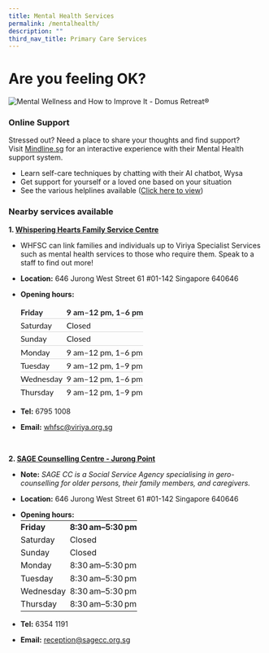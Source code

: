 ```yaml
---
title: Mental Health Services
permalink: /mentalhealth/
description: ""
third_nav_title: Primary Care Services
---
```

# Are you feeling OK?

![Mental Wellness and How to Improve It - Domus Retreat®](https://domusretreat.com/wp-content/uploads/mental-wellness.png)

### Online Support
Stressed out? Need a place to share your thoughts and find support? 
<br> Visit [Mindline.sg](https://www.mindline.sg/home)  for an interactive experience with their Mental Health support system.
* Learn self-care techniques by chatting with their AI chatbot, Wysa
* Get support for yourself or a loved one based on your situation
* See the various helplines available ([Click here to view](https://mindline.sg/youth/get-help))

### **Nearby services available**

**1. [Whispering Hearts Family Service Centre](https://viriya.org.sg/our-services/family-services/whispering-hearts-family-service-centre/)**
* WHFSC can link families and individuals up to Viriya Specialist Services such as mental health services to those who require them. Speak to a staff to find out more!
*   **Location:**&nbsp;646 Jurong West Street 61 #01-142 Singapore 640646
    
*   **Opening hours:**
    
	<table style="box-sizing: border-box; font-family: Lato; border-width: 0px; border-style: solid; border-color: var(--chakra-colors-gray-200); overflow-wrap: break-word; border-collapse: collapse; width: 615.891px; margin-bottom: 1em; margin-top: 3px; line-height: 1.58;" class="WgFkxc"><tbody style="box-sizing: border-box; font-family: Lato; border-width: 0px; border-style: solid; border-color: var(--chakra-colors-gray-200); overflow-wrap: break-word;"><tr style="box-sizing: border-box; font-family: Lato; border-width: 0px; border-style: solid; border-color: var(--chakra-colors-gray-200); overflow-wrap: break-word; font-weight: bold; color: rgb(32, 33, 36);" class="K7Ltle"><td style="box-sizing: border-box; font-family: Lato; border-width: 0px 0px 1px; border-style: solid; border-color: rgb(214, 214, 214); overflow-wrap: break-word; border-image: initial; padding: 0px 8px 0px 0px; vertical-align: top; max-width: 173px;" class="SKNSIb">Friday</td><td style="box-sizing: border-box; font-family: Lato; border-width: 0px 0px 1px; border-style: solid; border-color: rgb(214, 214, 214); overflow-wrap: break-word; border-image: initial; padding: 0px; vertical-align: top;">9 am–12 pm, 1–6 pm</td></tr><tr style="box-sizing: border-box; font-family: Lato; border-width: 0px; border-style: solid; border-color: var(--chakra-colors-gray-200); overflow-wrap: break-word;"><td style="box-sizing: border-box; font-family: Lato; border-width: 0px 0px 1px; border-style: solid; border-color: rgb(214, 214, 214); overflow-wrap: break-word; border-image: initial; padding: 0px 8px 0px 0px; vertical-align: top; max-width: 173px;" class="SKNSIb">Saturday</td><td style="box-sizing: border-box; font-family: Lato; border-width: 0px 0px 1px; border-style: solid; border-color: rgb(214, 214, 214); overflow-wrap: break-word; border-image: initial; padding: 0px; vertical-align: top;">Closed</td></tr><tr style="box-sizing: border-box; font-family: Lato; border-width: 0px; border-style: solid; border-color: var(--chakra-colors-gray-200); overflow-wrap: break-word;"><td style="box-sizing: border-box; font-family: Lato; border-width: 0px 0px 1px; border-style: solid; border-color: rgb(214, 214, 214); overflow-wrap: break-word; border-image: initial; padding: 0px 8px 0px 0px; vertical-align: top; max-width: 173px;" class="SKNSIb">Sunday</td><td style="box-sizing: border-box; font-family: Lato; border-width: 0px 0px 1px; border-style: solid; border-color: rgb(214, 214, 214); overflow-wrap: break-word; border-image: initial; padding: 0px; vertical-align: top;">Closed</td></tr><tr style="box-sizing: border-box; font-family: Lato; border-width: 0px; border-style: solid; border-color: var(--chakra-colors-gray-200); overflow-wrap: break-word;"><td style="box-sizing: border-box; font-family: Lato; border-width: 0px 0px 1px; border-style: solid; border-color: rgb(214, 214, 214); overflow-wrap: break-word; border-image: initial; padding: 0px 8px 0px 0px; vertical-align: top; max-width: 173px;" class="SKNSIb">Monday</td><td style="box-sizing: border-box; font-family: Lato; border-width: 0px 0px 1px; border-style: solid; border-color: rgb(214, 214, 214); overflow-wrap: break-word; border-image: initial; padding: 0px; vertical-align: top;">9 am–12 pm, 1–6 pm</td></tr><tr style="box-sizing: border-box; font-family: Lato; border-width: 0px; border-style: solid; border-color: var(--chakra-colors-gray-200); overflow-wrap: break-word;"><td style="box-sizing: border-box; font-family: Lato; border-width: 0px 0px 1px; border-style: solid; border-color: rgb(214, 214, 214); overflow-wrap: break-word; border-image: initial; padding: 0px 8px 0px 0px; vertical-align: top; max-width: 173px;" class="SKNSIb">Tuesday</td><td style="box-sizing: border-box; font-family: Lato; border-width: 0px 0px 1px; border-style: solid; border-color: rgb(214, 214, 214); overflow-wrap: break-word; border-image: initial; padding: 0px; vertical-align: top;">9 am–12 pm, 1–9 pm</td></tr><tr style="box-sizing: border-box; font-family: Lato; border-width: 0px; border-style: solid; border-color: var(--chakra-colors-gray-200); overflow-wrap: break-word;"><td style="box-sizing: border-box; font-family: Lato; border-width: 0px 0px 1px; border-style: solid; border-color: rgb(214, 214, 214); overflow-wrap: break-word; border-image: initial; padding: 0px 8px 0px 0px; vertical-align: top; max-width: 173px;" class="SKNSIb">Wednesday<div style="box-sizing: border-box; font-family: Lato; border-width: 0px; border-style: solid; border-color: var(--chakra-colors-gray-200); overflow-wrap: break-word;"></div></td><td style="box-sizing: border-box; font-family: Lato; border-width: 0px 0px 1px; border-style: solid; border-color: rgb(214, 214, 214); overflow-wrap: break-word; border-image: initial; padding: 0px; vertical-align: top;">9 am–12 pm, 1–6 pm<div style="box-sizing: border-box; font-family: Lato; border-width: 0px; border-style: solid; border-color: var(--chakra-colors-gray-200); overflow-wrap: break-word;"><span style="box-sizing: border-box; font-family: arial, sans-serif-light, sans-serif; border-width: 0px; border-style: solid; border-color: var(--chakra-colors-gray-200); overflow-wrap: break-word; font-weight: normal; color: rgb(176, 96, 0);" class="M4OzPc LSCqpe"></span></div></td></tr><tr style="box-sizing: border-box; font-family: Lato; border-width: 0px; border-style: solid; border-color: var(--chakra-colors-gray-200); overflow-wrap: break-word;"><td style="box-sizing: border-box; font-family: Lato; border: 0px solid rgb(214, 214, 214); overflow-wrap: break-word; padding: 0px 8px 0px 0px; vertical-align: top; max-width: 173px;" class="SKNSIb">Thursday<div style="box-sizing: border-box; font-family: Lato; border-width: 0px; border-style: solid; border-color: var(--chakra-colors-gray-200); overflow-wrap: break-word;"></div></td><td style="box-sizing: border-box; font-family: Lato; border: 0px solid rgb(214, 214, 214); overflow-wrap: break-word; padding: 0px; vertical-align: top;">9 am–12 pm, 1–9 pm<div style="box-sizing: border-box; font-family: Lato; border-width: 0px; border-style: solid; border-color: var(--chakra-colors-gray-200); overflow-wrap: break-word;"><span style="box-sizing: border-box; font-family: arial, sans-serif-light, sans-serif; border-width: 0px; border-style: solid; border-color: var(--chakra-colors-gray-200); overflow-wrap: break-word; font-weight: normal; color: rgb(176, 96, 0);" class="M4OzPc LSCqpe"></span></div></td></tr></tbody></table>
    
*   **Tel:**&nbsp;6795 1008
    
*   **Email:**&nbsp;[whfsc@viriya.org.sg](mailto:whfsc@viriya.org.sg)

<br>

**2. [SAGE Counselling Centre - Jurong Point](https://www.sagecc.org.sg/)**

* **Note:** *SAGE CC is a Social Service Agency specialising in gero-counselling for older persons, their family members, and caregivers.*

*   **Location:**&nbsp;646 Jurong West Street 61 #01-142 Singapore 640646
    
*   **Opening hours:** 
		<table style="margin-top: 3px; border-collapse: collapse; line-height: 1.58;" class="WgFkxc"><tbody><tr style="font-weight: bold; color: rgb(32, 33, 36);" class="K7Ltle"><td style="padding: 0px 8px 0px 0px; max-width: 173px;" class="SKNSIb">Friday</td><td style="padding: 0px;">8:30 am–5:30 pm</td></tr><tr><td style="padding: 0px 8px 0px 0px; max-width: 173px;" class="SKNSIb">Saturday</td><td style="padding: 0px;">Closed</td></tr><tr><td style="padding: 0px 8px 0px 0px; max-width: 173px;" class="SKNSIb">Sunday</td><td style="padding: 0px;">Closed</td></tr><tr><td style="padding: 0px 8px 0px 0px; max-width: 173px;" class="SKNSIb">Monday</td><td style="padding: 0px;">8:30 am–5:30 pm</td></tr><tr><td style="padding: 0px 8px 0px 0px; max-width: 173px;" class="SKNSIb">Tuesday</td><td style="padding: 0px;">8:30 am–5:30 pm</td></tr><tr><td style="padding: 0px 8px 0px 0px; max-width: 173px;" class="SKNSIb">Wednesday<div></div></td><td style="padding: 0px;">8:30 am–5:30 pm<div><span style="font-family: arial, sans-serif-light, sans-serif; font-weight: normal; color: rgb(176, 96, 0);" class="M4OzPc LSCqpe"></span></div></td></tr><tr><td style="padding: 0px 8px 0px 0px; max-width: 173px;" class="SKNSIb">Thursday<div></div></td><td style="padding: 0px;">8:30 am–5:30 pm<div><span style="font-family: arial, sans-serif-light, sans-serif; font-weight: normal; color: rgb(176, 96, 0);" class="M4OzPc LSCqpe"></span></div></td></tr></tbody></table>

*   **Tel:**&nbsp;6354 1191
    
*   **Email:** reception@sagecc.org.sg